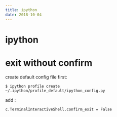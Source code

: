 ```yaml
---
title: ipython
date: 2018-10-04
---
```

# ipython

# exit without confirm
create default config file first:

    $ ipython profile create
    ~/.ipython/profile_default/ipython_config.py

add :

    c.TerminalInteractiveShell.confirm_exit = False